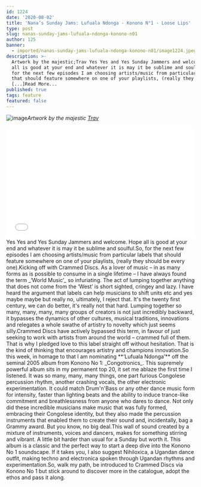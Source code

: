 ```yaml
---
id: 1224
date: '2020-08-02'
title: 'Nana’s Sunday Jams: Lufuala Ndonga - Konono N°1 - Loose Lips'
type: post
slug: nanas-sunday-jams-lufuala-ndonga-konono-n01
author: 125
banner:
  - imported/nanas-sunday-jams-lufuala-ndonga-konono-n01/image1224.jpeg
description: >-
  Artwork by the majestic;Trav Yes Yes and Yes Sunday Jammers and welcome. Hope
  all is good at your end and whatever it is may it be sublime and soulful. So,
  for the next few episodes I am choosing artists/music from particular labels
  that should feature somewhere on one of your playlists, (really they should be
  [...]Read More...
published: true
tags: feature
featured: false
---
```

![image](../imported/nanas-sunday-jams-lufuala-ndonga-konono-n01/image1224.jpeg)_Artwork by the majestic [Trav](https://www.backdownwarchild.co.uk/)_

<iframe width='100%' height='300' scrolling='no' frameborder='no' allow='autoplay' src='//www.youtube.com/embed/dcwvEtg14Iw?wmode=opaque'></iframe>Yes Yes and Yes Sunday Jammers and welcome. Hope all is good at your end and whatever it is may it be sublime and soulful.So, for the next few episodes I am choosing artists/music from particular labels that should feature somewhere on one of your playlists, (really they should be every one).Kicking off with Crammed Discs. As a lover of music – in as many forms as is possible to consume in a single lifetime – I have always found the term _‘World Music’_ so infuriating. The act of lumping together anything that does not come from the ‘West’ is short sighted, cringey and lazy. I have heard the argument that labels can help musicians to shift units etc and yes maybe maybe but really no, ultimately, I reject that. It's the twenty first century, we can do better, it's really not that hard. Lumping together so many, many, many, many groups of creators is not just incredibly backward, it bypasses the dynamics of other cultures, musical traditions, innovations and relegates a whole swathe of artistry to novelty which just seems silly.Crammed Discs have actively bypassed this term, in favour of just seeking to work with artists from around the world – crammed full of them. That is why I pledged love to this label straight off without hesitation. That is the kind of thinking that encourages artistry and champions innovation.So this week, in homage to that I am nominating **‘Lufuala Ndonga’** off the seminal 2005 album from Konono No 1: _Congotronics_. This supremely powerful album sits in my permanent top 20, it set me ablaze the first time I listened. It was so many, many, many things, one part furious Congolese percussion rhythm, another crashing vocals, the other electronic experimentation. It could match Drum'n'Bass or any other dance music form for intensity, faster than lighting beats and the ability to induce trance-like commitment and breathlessness from anyone who dares to dance. Not only did these incredible musicians make music that was fully formed, embracing their Congolese identity, but they also made the percussion instruments that enabled them to create their sound and, incidentally, bag a Grammy award. But you know, no big deal.This wall of sound created by a mixture of instruments, voices and dancers, makes for something stirring and vibrant. A little bit harder than usual for a Sunday but worth it. This album is a classic and the perfect way to start a deep dive into the Konono No 1 soundscape. If it takes you, I also suggest Nihiloxica, a Ugandan dance outfit, making techno and electronica spoken through Ugandan rhythms and experimentation.So, walk my path, be introduced to Crammed Discs via Konono No 1 but stick around to discover more in the catalogue, adopt the ethos and pass it along.